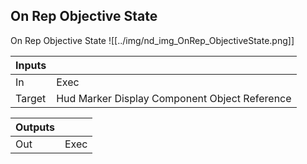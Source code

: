 ## On Rep Objective State
On Rep Objective State
![[../img/nd_img_OnRep_ObjectiveState.png]]

|Inputs||
|--|--|
| In | Exec |
| Target | Hud Marker Display Component Object Reference |

|Outputs||
|--|--|
| Out | Exec |

